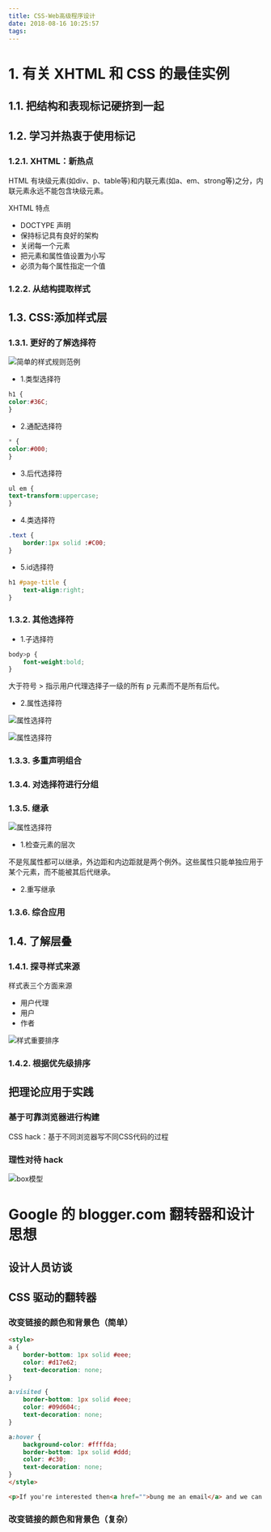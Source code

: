 ```yaml
---
title: CSS-Web高级程序设计
date: 2018-08-16 10:25:57
tags:
---
```


# 1. 有关 XHTML 和 CSS 的最佳实例

## 1.1. 把结构和表现标记硬挤到一起

## 1.2. 学习并热衷于使用标记

### 1.2.1. XHTML：新热点

HTML 有块级元素(如div、p、table等)和内联元素(如a、em、strong等)之分，内联元素永远不能包含块级元素。

XHTML 特点

- DOCTYPE 声明
- 保持标记具有良好的架构
- 关闭每一个元素
- 把元素和属性值设置为小写
- 必须为每个属性指定一个值

### 1.2.2. 从结构提取样式

## 1.3. CSS:添加样式层

### 1.3.1. 更好的了解选择符

![简单的样式规则范例](CSS-Web高级程序设计/简单的样式规则范例.png)

- 1.类型选择符

```css
h1 {
color:#36C;
}
```

- 2.通配选择符

```css
* {
color:#000;
}
```

- 3.后代选择符

```css
ul em {
text-transform:uppercase;
}
```

- 4.类选择符

```css
.text {
    border:1px solid :#C00;
}
```

- 5.id选择符

```css
h1 #page-title {
    text-align:right;
}
```

### 1.3.2. 其他选择符

- 1.子选择符

```css
body>p {
    font-weight:bold;
}
```

大于符号 &gt; 指示用户代理选择子一级的所有 p 元素而不是所有后代。

- 2.属性选择符

![属性选择符](CSS-Web高级程序设计/属性选择符.png)

![属性选择符](CSS-Web高级程序设计/属性选择符进一步说明.png)

### 1.3.3. 多重声明组合

### 1.3.4. 对选择符进行分组

### 1.3.5. 继承

![属性选择符](CSS-Web高级程序设计/标记文档树.png)

- 1.检查元素的层次

不是氖属性都可以继承，外边距和内边距就是两个例外。这些属性只能单独应用于某个元素，而不能被其后代继承。

- 2.重写继承

### 1.3.6. 综合应用

## 1.4. 了解层叠

### 1.4.1. 探寻样式来源

样式表三个方面来源

- 用户代理
- 用户
- 作者

![样式重要排序](CSS-Web高级程序设计/样式重要排序.png)

### 1.4.2. 根据优先级排序

## 把理论应用于实践

### 基于可靠浏览器进行构建

CSS hack：基于不同浏览器写不同CSS代码的过程

### 理性对待 hack

![box模型](CSS-Web高级程序设计/box模型.png)

# Google 的 blogger.com 翻转器和设计思想

## 设计人员访谈

## CSS 驱动的翻转器

### 改变链接的颜色和背景色（简单）

```html
<style>
a {
    border-bottom: 1px solid #eee;
    color: #d17e62;
    text-decoration: none;
}

a:visited {
    border-bottom: 1px solid #eee;
    color: #09d604c;
    text-decoration: none;
}

a:hover {
    background-color: #ffffda;
    border-bottom: 1px solid #ddd;
    color: #c30;
    text-decoration: none;
}
</style>

<p>If you're interested then<a href="">bung me an email</a> and we can talk about what you want</p>

```

### 改变链接的颜色和背景色（复杂）




